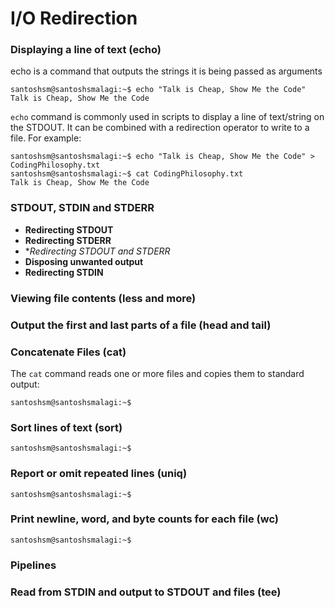 # I/O Redirection

### Displaying a line of text (echo)
echo is a command that outputs the strings it is being passed as arguments

```console
santoshsm@santoshsmalagi:~$ echo "Talk is Cheap, Show Me the Code"
Talk is Cheap, Show Me the Code
```
```echo``` command is commonly used in scripts to display a line of text/string on the STDOUT. It can be combined with a redirection operator to write to a file. For example:

```console
santoshsm@santoshsmalagi:~$ echo "Talk is Cheap, Show Me the Code" > CodingPhilosophy.txt
santoshsm@santoshsmalagi:~$ cat CodingPhilosophy.txt
Talk is Cheap, Show Me the Code
```

### STDOUT, STDIN and STDERR

* **Redirecting STDOUT**
* **Redirecting STDERR**
* **Redirecting STDOUT and STDERR*
* **Disposing unwanted output**
* **Redirecting STDIN**

### Viewing file contents (less and more)

### Output the first and last parts of a file (head and tail)

### Concatenate Files (cat)
The ```cat``` command reads one or more files and copies them to standard output:
```console
santoshsm@santoshsmalagi:~$ 
```
### Sort lines of text (sort)
```console
santoshsm@santoshsmalagi:~$ 
```
### Report or omit repeated lines (uniq)
```console
santoshsm@santoshsmalagi:~$ 
```
### Print newline, word, and byte counts for each file (wc)
```console
santoshsm@santoshsmalagi:~$ 
```

### Pipelines
### Read from STDIN and output to STDOUT and files (tee)

